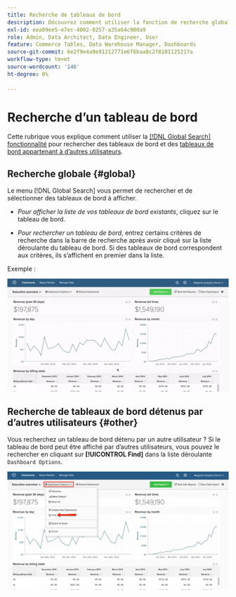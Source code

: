```yaml
---
title: Recherche de tableaux de bord
description: Découvrez comment utiliser la fonction de recherche globale pour rechercher des tableaux de bord et comment rechercher des tableaux de bord appartenant à d’autres utilisateurs.
exl-id: eea09ee5-e7ec-4002-8257-a35a64c900a9
role: Admin, Data Architect, Data Engineer, User
feature: Commerce Tables, Data Warehouse Manager, Dashboards
source-git-commit: 6e2f9e4a9e91212771e6f6baa8c2f8101125217a
workflow-type: tm+mt
source-wordcount: '146'
ht-degree: 0%

---
```


# Recherche d’un tableau de bord

Cette rubrique vous explique comment utiliser la [[!DNL Global Search] fonctionnalité](#global) pour rechercher des tableaux de bord et des [tableaux de bord appartenant à d’autres utilisateurs](#other).

## Recherche globale {#global}

Le menu [!DNL Global Search] vous permet de rechercher et de sélectionner des tableaux de bord à afficher.

* *Pour afficher la liste de vos tableaux de bord existants*, cliquez sur le tableau de bord.

* *Pour rechercher un tableau de bord*, entrez certains critères de recherche dans la barre de recherche après avoir cliqué sur la liste déroulante du tableau de bord. Si des tableaux de bord correspondent aux critères, ils s’affichent en premier dans la liste.

Exemple :

![recherche globale dans le tableau de bord](../../assets/dboard-global-search.gif)

## Recherche de tableaux de bord détenus par d’autres utilisateurs {#other}

Vous recherchez un tableau de bord détenu par un autre utilisateur ? Si le tableau de bord peut être affiché par d’autres utilisateurs, vous pouvez le rechercher en cliquant sur **[!UICONTROL Find]** dans la liste déroulante `Dashboard Options`.

![Trouver des tableaux de bord](../../assets/find-dboards-other-owners.png)
